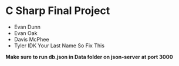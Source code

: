 # C Sharp Final Project

* Evan Dunn
* Evan Oak
* Davis McPhee
* Tyler IDK Your Last Name So Fix This

__Make sure to run db.json in Data folder on json-server at port 3000__
